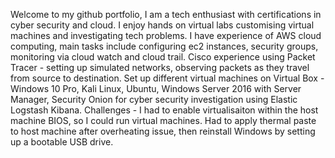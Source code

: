 Welcome to my github portfolio, I am a tech enthusiast with certifications in cyber security and cloud. I enjoy hands on virtual labs customising virtual machines and investigating tech problems. 
I have experience of AWS cloud computing, main tasks include configuring ec2 instances, security groups, monitoring via cloud watch and cloud trail. Cisco experience using Packet Tracer - setting up simulated networks, observing packets as they travel from source to destination.
Set up different virtual machines on Virtual Box - Windows 10 Pro, Kali Linux, Ubuntu, Windows Server 2016 with Server Manager, Security Onion for cyber security investigation using Elastic Logstash Kibana.
Challenges - I had to enable virtualisaiton within the host machine BIOS, so I could run virtual machines. Had to apply thermal paste to host machine after overheating issue, then reinstall Windows by setting up a bootable USB drive.
